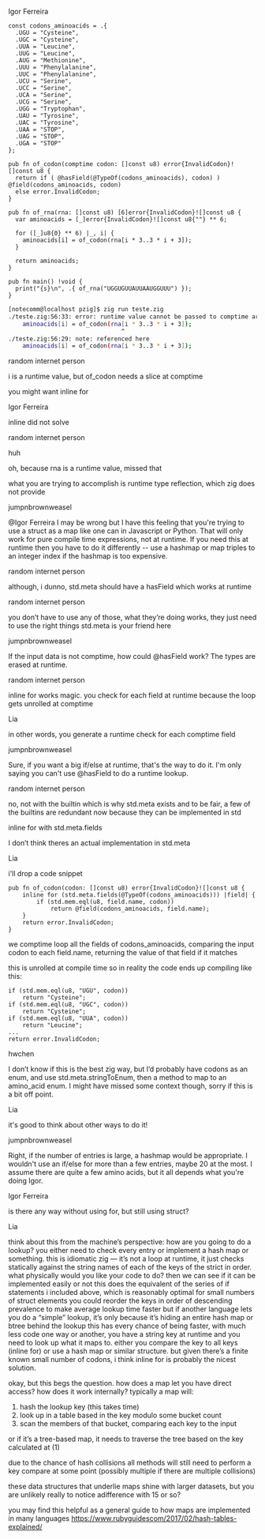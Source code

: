 Igor Ferreira

```
const codons_aminoacids = .{
  .UGU = "Cysteine",
  .UGC = "Cysteine",
  .UUA = "Leucine",
  .UUG = "Leucine",
  .AUG = "Methionine",
  .UUU = "Phenylalanine",
  .UUC = "Phenylalanine",
  .UCU = "Serine",
  .UCC = "Serine",
  .UCA = "Serine",
  .UCG = "Serine",
  .UGG = "Tryptophan",
  .UAU = "Tyrosine",
  .UAC = "Tyrosine",
  .UAA = "STOP",
  .UAG = "STOP",
  .UGA = "STOP"
};

pub fn of_codon(comptime codon: []const u8) error{InvalidCodon}![]const u8 {
  return if ( @hasField(@TypeOf(codons_aminoacids), codon) ) @field(codons_aminoacids, codon)
  else error.InvalidCodon;
}

pub fn of_rna(rna: []const u8) [6]error{InvalidCodon}![]const u8 {
  var aminoacids = [_]error{InvalidCodon}![]const u8{""} ** 6;

  for ([_]u8{0} ** 6) |_, i| {
    aminoacids[i] = of_codon(rna[i * 3..3 * i + 3]);
  }

  return aminoacids;
}

pub fn main() !void {
  print("{s}\n", .{ of_rna("UGGUGUUAUUAAUGGUUU") });
}
```

```bash
[notecomm@localhost pzig]$ zig run teste.zig
./teste.zig:56:33: error: runtime value cannot be passed to comptime arg
    aminoacids[i] = of_codon(rna[i * 3..3 * i + 3]);
                                ^
./teste.zig:56:29: note: referenced here
    aminoacids[i] = of_codon(rna[i * 3..3 * i + 3]);
```

random internet person

i is a runtime value, but of_codon needs a slice at comptime

you might want inline for

Igor Ferreira

inline did not solve

random internet person

huh

oh, because rna is a runtime value, missed that

what you are trying to accomplish is runtime type reflection, which zig does not provide

jumpnbrownweasel

@Igor Ferreira I may be wrong but I have this feeling that you're trying to use a struct as a map like one can in Javascript or Python. That will only work for pure compile time expressions, not at runtime. If you need this at runtime then you have to do it differently -- use a hashmap or map triples to an integer index if the hashmap is too expensive.

random internet person

although, i dunno, std.meta should have a hasField which works at runtime

random internet person

you don’t have to use any of those, what they’re doing works, they just need to use the right things
std.meta is your friend here

jumpnbrownweasel

If the input data is not comptime, how could @hasField work? The types are erased at runtime.

random internet person

inline for works magic. you check for each field at runtime because the loop gets unrolled at comptime

Lia

in other words, you generate a runtime check for each comptime field

jumpnbrownweasel

Sure, if you want a big if/else at runtime, that's the way to do it. I'm only saying you can't use @hasField to do a runtime lookup.

random internet person

no, not with the builtin
which is why std.meta exists
and to be fair, a few of the builtins are redundant now because they can be implemented in std

inline for with std.meta.fields

I don’t think theres an actual implementation in std.meta

Lia

i'll drop a code snippet

```
pub fn of_codon(codon: []const u8) error{InvalidCodon}![]const u8 {
    inline for (std.meta.fields(@TypeOf(codons_aminoacids))) |field| {
        if (std.mem.eql(u8, field.name, codon))
            return @field(codons_aminoacids, field.name);
    }
    return error.InvalidCodon;
}
```

we comptime loop all the fields of codons_aminoacids, comparing the input codon to each field.name, returning the value of that field if it matches

this is unrolled at compile time so in reality the code ends up compiling like this:

```zig
if (std.mem.eql(u8, "UGU", codon))
    return "Cysteine";
if (std.mem.eql(u8, "UGC", codon))
    return "Cysteine";
if (std.mem.eql(u8, "UUA", codon))
    return "Leucine";
...
return error.InvalidCodon;
```

hwchen

I don’t know if this is the best zig way, but I’d probably have codons as an enum, and use std.meta.stringToEnum, then a method to map to an amino_acid enum. I might have missed some context though, sorry if this is a bit off point.

Lia

it's good to think about other ways to do it!

jumpnbrownweasel

Right, if the number of entries is large, a hashmap would be appropriate. I wouldn't use an if/else for more than a few entries, maybe 20 at the most. I assume there are quite a few amino acids, but it all depends what you're doing Igor.

Igor Ferreira

is there any way without using for, but still using struct?

Lia

think about this from the machine’s perspective: how are you going to do a lookup? you either need to check every entry or implement a hash map or something. this is idiomatic zig — it’s not a loop at runtime, it just checks statically against the string names of each of the keys of the strict in order.
what physically would you like your code to do? then we can see if it can be implemented easily or not
this does the equivalent of the series of if statements i included above, which is reasonably optimal for small numbers of struct elements
you could reorder the keys in order of descending prevalence to make average lookup time faster
but if another language lets you do a “simple” lookup, it’s only because it’s hiding an entire hash map or btree behind the lookup
this has every chance of being faster, with much less code
one way or another, you have a string key at runtime and you need to look up what it maps to. either you compare the key to all keys (inline for) or use a hash map or similar structure. but given there’s a finite known small number of codons, i think inline for is probably the nicest solution.

okay, but this begs the question. how does a map let you have direct access? how does it work internally? typically a map will:

1. hash the lookup key (this takes time)
2. look up in a table based in the key modulo some bucket count
3. scan the members of that bucket, comparing each key to the input

or if it’s a tree-based map, it needs to traverse the tree based on the key calculated at (1)

due to the chance of hash collisions all methods will still need to perform a key compare at some point
(possibly multiple if there are multiple collisions)

these data structures that underlie maps shine with larger datasets, but you are unlikely really to notice adifference with 15 or so?

you may find this helpful as a general guide to how maps are implemented in many languages https://www.rubyguidescom/2017/02/hash-tables-explained/
